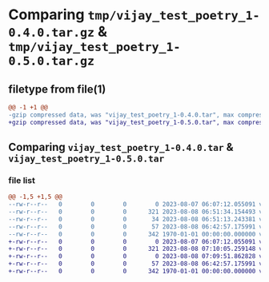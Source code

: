 # Comparing `tmp/vijay_test_poetry_1-0.4.0.tar.gz` & `tmp/vijay_test_poetry_1-0.5.0.tar.gz`

## filetype from file(1)

```diff
@@ -1 +1 @@
-gzip compressed data, was "vijay_test_poetry_1-0.4.0.tar", max compression
+gzip compressed data, was "vijay_test_poetry_1-0.5.0.tar", max compression
```

## Comparing `vijay_test_poetry_1-0.4.0.tar` & `vijay_test_poetry_1-0.5.0.tar`

### file list

```diff
@@ -1,5 +1,5 @@
--rw-r--r--   0        0        0        0 2023-08-07 06:07:12.055091 vijay_test_poetry_1-0.4.0/README.md
--rw-r--r--   0        0        0      321 2023-08-08 06:51:34.154493 vijay_test_poetry_1-0.4.0/pyproject.toml
--rw-r--r--   0        0        0       34 2023-08-08 06:51:13.243381 vijay_test_poetry_1-0.4.0/vijay_test_poetry_1/__init__.py
--rw-r--r--   0        0        0       57 2023-08-08 06:42:57.175991 vijay_test_poetry_1-0.4.0/vijay_test_poetry_1/clean.py
--rw-r--r--   0        0        0      342 1970-01-01 00:00:00.000000 vijay_test_poetry_1-0.4.0/PKG-INFO
+-rw-r--r--   0        0        0        0 2023-08-07 06:07:12.055091 vijay_test_poetry_1-0.5.0/README.md
+-rw-r--r--   0        0        0      321 2023-08-08 07:10:05.259148 vijay_test_poetry_1-0.5.0/pyproject.toml
+-rw-r--r--   0        0        0        0 2023-08-08 07:09:51.862828 vijay_test_poetry_1-0.5.0/vijay_test_poetry_1/__init__.py
+-rw-r--r--   0        0        0       57 2023-08-08 06:42:57.175991 vijay_test_poetry_1-0.5.0/vijay_test_poetry_1/clean.py
+-rw-r--r--   0        0        0      342 1970-01-01 00:00:00.000000 vijay_test_poetry_1-0.5.0/PKG-INFO
```

